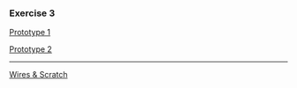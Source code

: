 ### Exercise 3

[Prototype 1](https://xd.adobe.com/view/7ba4d0ad-d90a-4c73-41ea-37098948f2b2-0d95/?fullscreen)

[Prototype 2](https://xd.adobe.com/view/c9fd2389-512e-4fbf-5e74-49d49c1cc93c-bfcc/?fullscreen)

---

[Wires & Scratch](https://xd.adobe.com/view/e7c6c9e6-d462-48aa-65b1-fa155aef5834-91f7/)
